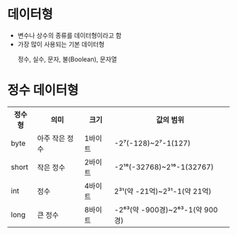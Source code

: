 <h1>데이터형</h1>
<ul>
  <li>변수나 상수의 종류를 데이터형이라고 함</li>
  <li>가장 많이 사용되는 기본 데이터형</li>
  <p>정수, 실수, 문자, 불(Boolean), 문자열</p>
</ul>
<h1>정수 데이터형</h1>
<table>
  <tr>
    <th>정수형</th>
    <th>의미</th>
    <th>크기</th>
    <th>값의 범위</th>
  </tr>
  <tr>
    <td>byte</td>
    <td>아주 작은 정수</td>
    <td>1바이트</td>
    <td>-2⁷(-128)~2⁷-1(127)</td>
  </tr>
  <tr>
    <td>short</td>
    <td>작은 정수</td>
    <td>2바이트</td>
    <td>-2¹⁶(-32768)~2¹⁶-1(32767)</td>
  </tr>
  <tr>
    <td>int</td>
    <td>정수</td>
    <td>4바이트</td>
    <td>2³¹(약 -21억)~2³¹-1(약 21억)</td>
  </tr>
  <tr>
    <td>long</td>
    <td>큰 정수</td>
    <td>8바이트</td>
    <td>-2⁶³(약 -900경)~2⁶³-1(약 900경)</td>
  </tr>
</table>
